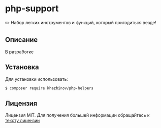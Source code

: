 # php-support

✏️ Набор легких инструментов и функций, который пригодиться везде!

## Описание

В разработке

## Установка

Для установки использовать:

```bash
$ composer require khazhinov/php-helpers
```

## Лицензия

Лицензия MIT. Для получения большей информации обращайтесь к [тексту лицензии](LICENSE.md)
